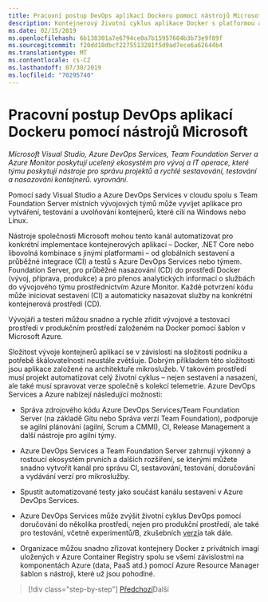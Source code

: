 ```yaml
---
title: Pracovní postup DevOps aplikací Dockeru pomocí nástrojů Microsoft
description: Kontejnerový životní cyklus aplikace Docker s platformou a nástroji Microsoftu pro DevOps pomocí nástrojů Microsoftu
ms.date: 02/15/2019
ms.openlocfilehash: 6b138301a7e6794ce0a7b15957684b3b73e9f89f
ms.sourcegitcommit: f20dd18dbcf2275513281f5d9ad7ece6a62644b4
ms.translationtype: MT
ms.contentlocale: cs-CZ
ms.lasthandoff: 07/30/2019
ms.locfileid: "70295740"
---
```

# <a name="docker-application-devops-workflow-with-microsoft-tools"></a>Pracovní postup DevOps aplikací Dockeru pomocí nástrojů Microsoft

*Microsoft Visual Studio, Azure DevOps Services, Team Foundation Server a Azure Monitor poskytují ucelený ekosystém pro vývoj a IT operace, které týmu poskytují nástroje pro správu projektů a rychlé sestavování, testování a nasazování kontejnerů. vyrovnání.*

Pomocí sady Visual Studio a Azure DevOps Services v cloudu spolu s Team Foundation Server místních vývojových týmů může vyvíjet aplikace pro vytváření, testování a uvolňování kontejnerů, které cílí na Windows nebo Linux.

Nástroje společnosti Microsoft mohou tento kanál automatizovat pro konkrétní implementace kontejnerových aplikací – Docker, .NET Core nebo libovolná kombinace s jinými platformami – od globálních sestavení a průběžné integrace (CI) a testů s Azure DevOps Services nebo týmem. Foundation Server, pro průběžné nasazování (CD) do prostředí Docker (vývoj, příprava, produkce) a pro přenos analytických informací o službách do vývojového týmu prostřednictvím Azure Monitor. Každé potvrzení kódu může iniciovat sestavení (CI) a automaticky nasazovat služby na konkrétní kontejnerová prostředí (CD).

Vývojáři a testeri můžou snadno a rychle zřídit vývojové a testovací prostředí v produkčním prostředí založeném na Docker pomocí šablon v Microsoft Azure.

Složitost vývoje kontejnerů aplikací se v závislosti na složitosti podniku a potřebě škálovatelnosti neustále zvětšuje. Dobrým příkladem této složitosti jsou aplikace založené na architektuře mikroslužeb. V takovém prostředí musí projekt automatizovat celý životní cyklus – nejen sestavení a nasazení, ale také musí spravovat verze společně s kolekcí telemetrie. Azure DevOps Services a Azure nabízejí následující možnosti:

- Správa zdrojového kódu Azure DevOps Services/Team Foundation Server (na základě Gitu nebo Správa verzí Team Foundation), podporuje se agilní plánování (agilní, Scrum a CMMI), CI, Release Management a další nástroje pro agilní týmy.

- Azure DevOps Services a Team Foundation Server zahrnují výkonný a rostoucí ekosystém prvních a dalších rozšíření, se kterými můžete snadno vytvořit kanál pro správu CI, sestavování, testování, doručování a vydávání verzí pro mikroslužby.

- Spustit automatizované testy jako součást kanálu sestavení v Azure DevOps Services.

- Azure DevOps Services může zvýšit životní cyklus DevOps pomocí doručování do několika prostředí, nejen pro produkční prostředí, ale také pro testování, včetně experimentů/B, zkušebních [verzí](https://martinfowler.com/bliki/CanaryRelease.html)a tak dále.

- Organizace můžou snadno zřizovat kontejnery Docker z privátních imagí uložených v Azure Container Registry spolu se všemi závislostmi na komponentách Azure (data, PaaS atd.) pomocí Azure Resource Manager šablon s nástroji, které už jsou pohodlné.

>[!div class="step-by-step"]
>[Předchozí](../design-develop-containerized-apps/build-aspnet-core-applications-linux-containers-aks-kubernetes.md)Další
>[](docker-application-outer-loop-devops-workflow.md)

